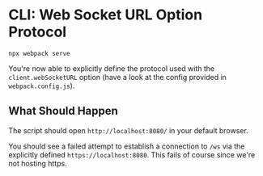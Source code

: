 # CLI: Web Socket URL Option Protocol

```console
npx webpack serve
```

You're now able to explicitly define the protocol used with the `client.webSocketURL` option
(have a look at the config provided in `webpack.config.js`).

## What Should Happen

The script should open `http://localhost:8080/` in your default browser.

You should see a failed attempt to establish a connection to `/ws`
via the explicitly defined `https://localhost:8080`. This fails of course since
we're not hosting https.
